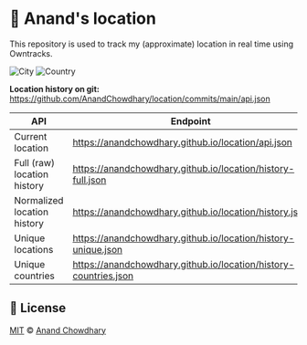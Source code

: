# 📍 Anand's location

This repository is used to track my (approximate) location in real time using Owntracks.

![City](https://img.shields.io/badge/dynamic/json?style=for-the-badge&label=city&query=%24.label&url=https%3A%2F%2Fanandchowdhary.github.io%2Flocation%2Fapi.json)
![Country](https://img.shields.io/badge/dynamic/json?style=for-the-badge&color=brightgreen&label=country&query=%24.country.name&url=https%3A%2F%2Fanandchowdhary.github.io%2Flocation%2Fapi.json)

**Location history on git:** https://github.com/AnandChowdhary/location/commits/main/api.json

| API                         | Endpoint                                                         |
| --------------------------- | ---------------------------------------------------------------- |
| Current location            | https://anandchowdhary.github.io/location/api.json               |
| Full (raw) location history | https://anandchowdhary.github.io/location/history-full.json      |
| Normalized location history | https://anandchowdhary.github.io/location/history.json           |
| Unique locations            | https://anandchowdhary.github.io/location/history-unique.json    |
| Unique countries            | https://anandchowdhary.github.io/location/history-countries.json |

## 📄 License

[MIT](./LICENSE) © [Anand Chowdhary](https://anandchowdhary.com)
